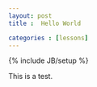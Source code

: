 ```yaml
---
layout: post
title :  Hello World

categories : [lessons]
---
```


{% include JB/setup %}

This is a test.